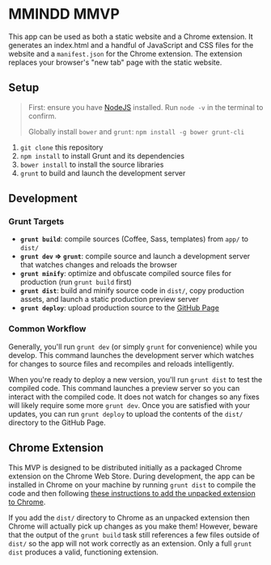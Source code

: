 MMINDD MMVP
===========

This app can be used as both a static website and a Chrome extension. It generates an index.html and a handful of JavaScript and CSS files for the website and a `manifest.json` for the Chrome extension. The extension replaces your browser's "new tab" page with the static website.

## Setup
> First: ensure you have [NodeJS](http://nodejs.org) installed. Run `node -v` in the terminal to confirm.
>
> Globally install `bower` and `grunt`: `npm install -g bower grunt-cli`

1. `git clone` this repository
2. `npm install` to install Grunt and its dependencies
3. `bower install` to install the source libraries
4. `grunt` to build and launch the development server

## Development
### Grunt Targets
* **`grunt build`**: compile sources (Coffee, Sass, templates) from `app/` to `dist/`
* **`grunt dev` &rArr; `grunt`**: compile source and launch a development server that watches changes and reloads the browser
* **`grunt minify`**: optimize and obfuscate compiled source files for production (run `grunt build` first)
* **`grunt dist`**: build and minify source code in `dist/`, copy production assets, and launch a static production preview server
* **`grunt deploy`**: upload production source to the [GitHub Page](http://giladgray.github.io/mmindd-mmvp/)

### Common Workflow
Generally, you'll run `grunt dev` (or simply `grunt` for convenience) while you develop. This command launches the development server which watches for changes to source files and recompiles and reloads intelligently.

When you're ready to deploy a new version, you'll run `grunt dist` to test the compiled code. This command launches a preview server so you can interact with the compiled code. It does not watch for changes so any fixes will likely require some more `grunt dev`. Once you are satisfied with your updates, you can run `grunt deploy` to upload the contents of the `dist/` directory to the GitHub Page.

## Chrome Extension
This MVP is designed to be distributed initially as a packaged Chrome extension on the Chrome Web Store. During development, the app can be installed in Chrome on your machine by running `grunt dist` to compile the code and then following [these instructions to add the unpacked extension to Chrome](https://developer.chrome.com/extensions/getstarted#unpacked).

If you add the `dist/` directory to Chrome as an unpacked extension then Chrome will actually pick up changes as you make them! However, beware that the output of the `grunt build` task still references a few files outside of `dist/` so the app will not work correctly as an extension. Only a full `grunt dist` produces a valid, functioning extension.
